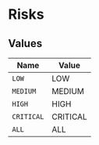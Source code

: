 # Risks


## Values

| Name       | Value      |
| ---------- | ---------- |
| `LOW`      | LOW        |
| `MEDIUM`   | MEDIUM     |
| `HIGH`     | HIGH       |
| `CRITICAL` | CRITICAL   |
| `ALL`      | ALL        |